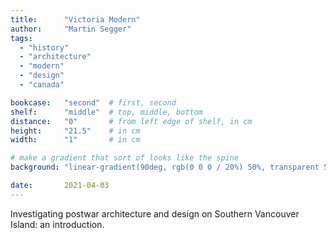 ```yaml
---
title: 		"Victoria Modern"
author: 	"Martin Segger"
tags:
  - "history"
  - "architecture"
  - "modern"
  - "design"
  - "canada"

bookcase: 	"second"  # first, second
shelf: 		"middle"  # top, middle, bottom
distance: 	"0"       # from left edge of shelf, in cm
height:		"21.5"    # in cm
width:		"1"       # in cm

# make a gradient that sort of looks like the spine
background: "linear-gradient(90deg, rgb(0 0 0 / 20%) 50%, transparent 50%), linear-gradient(#56e6ff 40%, #91a8b1 40%, #c1e1e9 50%, #91a8b1 80%, #c1e1e9 85%, #91a8b1 90%, #c1e1e9 100%)"

date: 		2021-04-03
---
```


Investigating postwar architecture and design on Southern Vancouver Island: an introduction.